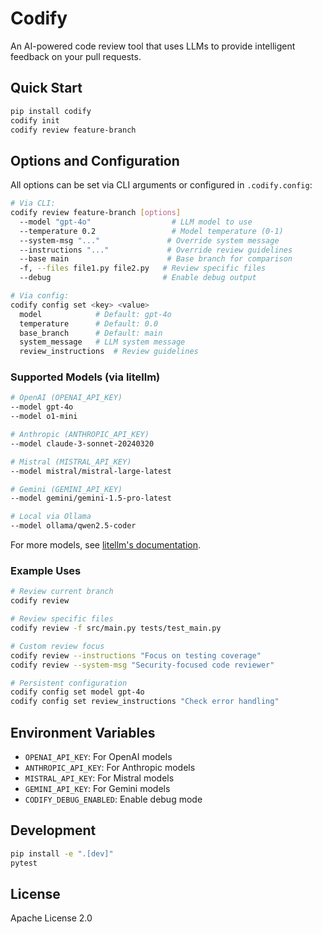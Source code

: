 # Codify

An AI-powered code review tool that uses LLMs to provide intelligent feedback on your pull requests.

## Quick Start

```bash
pip install codify
codify init
codify review feature-branch
```

## Options and Configuration

All options can be set via CLI arguments or configured in `.codify.config`:

```bash
# Via CLI:
codify review feature-branch [options]
  --model "gpt-4o"                  # LLM model to use
  --temperature 0.2                 # Model temperature (0-1)
  --system-msg "..."               # Override system message
  --instructions "..."             # Override review guidelines
  --base main                      # Base branch for comparison
  -f, --files file1.py file2.py   # Review specific files
  --debug                         # Enable debug output

# Via config:
codify config set <key> <value>
  model            # Default: gpt-4o
  temperature      # Default: 0.0
  base_branch      # Default: main
  system_message   # LLM system message
  review_instructions  # Review guidelines
```

### Supported Models (via litellm)

```bash
# OpenAI (OPENAI_API_KEY)
--model gpt-4o
--model o1-mini

# Anthropic (ANTHROPIC_API_KEY)
--model claude-3-sonnet-20240320

# Mistral (MISTRAL_API_KEY)
--model mistral/mistral-large-latest

# Gemini (GEMINI_API_KEY)
--model gemini/gemini-1.5-pro-latest

# Local via Ollama
--model ollama/qwen2.5-coder
```

For more models, see [litellm's documentation](https://docs.litellm.ai/docs/).

### Example Uses

```bash
# Review current branch
codify review

# Review specific files
codify review -f src/main.py tests/test_main.py

# Custom review focus
codify review --instructions "Focus on testing coverage"
codify review --system-msg "Security-focused code reviewer"

# Persistent configuration
codify config set model gpt-4o
codify config set review_instructions "Check error handling"
```

## Environment Variables

- `OPENAI_API_KEY`: For OpenAI models
- `ANTHROPIC_API_KEY`: For Anthropic models
- `MISTRAL_API_KEY`: For Mistral models
- `GEMINI_API_KEY`: For Gemini models
- `CODIFY_DEBUG_ENABLED`: Enable debug mode

## Development

```bash
pip install -e ".[dev]"
pytest
```

## License

Apache License 2.0
